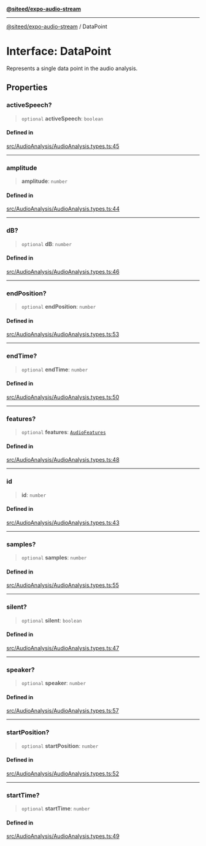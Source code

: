 [**@siteed/expo-audio-stream**](../README.md)

***

[@siteed/expo-audio-stream](../README.md) / DataPoint

# Interface: DataPoint

Represents a single data point in the audio analysis.

## Properties

### activeSpeech?

> `optional` **activeSpeech**: `boolean`

#### Defined in

[src/AudioAnalysis/AudioAnalysis.types.ts:45](https://github.com/deeeed/expo-audio-stream/blob/816fff0ed70c4d058d880e20bf324c8aa58050a3/packages/expo-audio-stream/src/AudioAnalysis/AudioAnalysis.types.ts#L45)

***

### amplitude

> **amplitude**: `number`

#### Defined in

[src/AudioAnalysis/AudioAnalysis.types.ts:44](https://github.com/deeeed/expo-audio-stream/blob/816fff0ed70c4d058d880e20bf324c8aa58050a3/packages/expo-audio-stream/src/AudioAnalysis/AudioAnalysis.types.ts#L44)

***

### dB?

> `optional` **dB**: `number`

#### Defined in

[src/AudioAnalysis/AudioAnalysis.types.ts:46](https://github.com/deeeed/expo-audio-stream/blob/816fff0ed70c4d058d880e20bf324c8aa58050a3/packages/expo-audio-stream/src/AudioAnalysis/AudioAnalysis.types.ts#L46)

***

### endPosition?

> `optional` **endPosition**: `number`

#### Defined in

[src/AudioAnalysis/AudioAnalysis.types.ts:53](https://github.com/deeeed/expo-audio-stream/blob/816fff0ed70c4d058d880e20bf324c8aa58050a3/packages/expo-audio-stream/src/AudioAnalysis/AudioAnalysis.types.ts#L53)

***

### endTime?

> `optional` **endTime**: `number`

#### Defined in

[src/AudioAnalysis/AudioAnalysis.types.ts:50](https://github.com/deeeed/expo-audio-stream/blob/816fff0ed70c4d058d880e20bf324c8aa58050a3/packages/expo-audio-stream/src/AudioAnalysis/AudioAnalysis.types.ts#L50)

***

### features?

> `optional` **features**: [`AudioFeatures`](AudioFeatures.md)

#### Defined in

[src/AudioAnalysis/AudioAnalysis.types.ts:48](https://github.com/deeeed/expo-audio-stream/blob/816fff0ed70c4d058d880e20bf324c8aa58050a3/packages/expo-audio-stream/src/AudioAnalysis/AudioAnalysis.types.ts#L48)

***

### id

> **id**: `number`

#### Defined in

[src/AudioAnalysis/AudioAnalysis.types.ts:43](https://github.com/deeeed/expo-audio-stream/blob/816fff0ed70c4d058d880e20bf324c8aa58050a3/packages/expo-audio-stream/src/AudioAnalysis/AudioAnalysis.types.ts#L43)

***

### samples?

> `optional` **samples**: `number`

#### Defined in

[src/AudioAnalysis/AudioAnalysis.types.ts:55](https://github.com/deeeed/expo-audio-stream/blob/816fff0ed70c4d058d880e20bf324c8aa58050a3/packages/expo-audio-stream/src/AudioAnalysis/AudioAnalysis.types.ts#L55)

***

### silent?

> `optional` **silent**: `boolean`

#### Defined in

[src/AudioAnalysis/AudioAnalysis.types.ts:47](https://github.com/deeeed/expo-audio-stream/blob/816fff0ed70c4d058d880e20bf324c8aa58050a3/packages/expo-audio-stream/src/AudioAnalysis/AudioAnalysis.types.ts#L47)

***

### speaker?

> `optional` **speaker**: `number`

#### Defined in

[src/AudioAnalysis/AudioAnalysis.types.ts:57](https://github.com/deeeed/expo-audio-stream/blob/816fff0ed70c4d058d880e20bf324c8aa58050a3/packages/expo-audio-stream/src/AudioAnalysis/AudioAnalysis.types.ts#L57)

***

### startPosition?

> `optional` **startPosition**: `number`

#### Defined in

[src/AudioAnalysis/AudioAnalysis.types.ts:52](https://github.com/deeeed/expo-audio-stream/blob/816fff0ed70c4d058d880e20bf324c8aa58050a3/packages/expo-audio-stream/src/AudioAnalysis/AudioAnalysis.types.ts#L52)

***

### startTime?

> `optional` **startTime**: `number`

#### Defined in

[src/AudioAnalysis/AudioAnalysis.types.ts:49](https://github.com/deeeed/expo-audio-stream/blob/816fff0ed70c4d058d880e20bf324c8aa58050a3/packages/expo-audio-stream/src/AudioAnalysis/AudioAnalysis.types.ts#L49)
